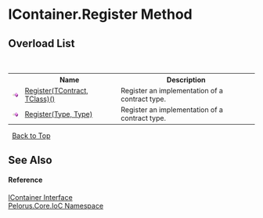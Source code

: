 # IContainer.Register Method 
 


## Overload List
&nbsp;<table><tr><th></th><th>Name</th><th>Description</th></tr><tr><td>![Public method](media/pubmethod.gif "Public method")</td><td><a href="6ACD1A0F">Register(TContract, TClass)()</a></td><td>
Register an implementation of a contract type.</td></tr><tr><td>![Public method](media/pubmethod.gif "Public method")</td><td><a href="3656E880">Register(Type, Type)</a></td><td>
Register an implementation of a contract type.</td></tr></table>&nbsp;
<a href="#icontainer.register-method">Back to Top</a>

## See Also


#### Reference
<a href="E534F261">IContainer Interface</a><br /><a href="D77506BC">Pelorus.Core.IoC Namespace</a><br />